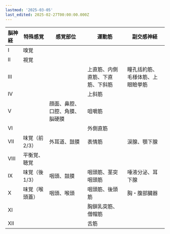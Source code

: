 ```yaml
---
lastmod: '2025-03-05'
last_edited: 2025-02-27T00:00:00.000Z
---
```


| 脳神経 | 特殊感覚       | 感覚部位                       | 運動筋                           | 副交感神経                       |
| :----- | -------------- | ------------------------------ | -------------------------------- | -------------------------------- |
| I      | 嗅覚           |                                |                                  |                                  |
| II     | 視覚           |                                |                                  |                                  |
| III    |                |                                | 上直筋、内側直筋、下直筋、下斜筋 | 瞳孔括約筋、毛様体筋、上眼瞼挙筋 |
| IV     |                |                                | 上斜筋                           |                                  |
| V      |                | 顔面、鼻腔、口腔、角膜、脳硬膜 | 咀嚼筋                           |                                  |
| VI     |                |                                | 外側直筋                         |                                  |
| VII    | 味覚（前 2/3） | 外耳道、鼓膜                   | 表情筋                           | 涙腺、顎下腺                     |
| VIII   | 平衡覚、聴覚   |                                |                                  |                                  |
| IX     | 味覚（後 1/3） | 咽頭、鼓膜                     | 咽頭筋、茎突咽頭筋               | 唾液分泌、耳下腺                 |
| X      | 味覚（喉頭蓋） | 咽頭、喉頭                     | 咽頭筋、後頭筋                   | 胸・腹部臓器                     |
| XI     |                |                                | 胸鎖乳突筋、僧帽筋               |                                  |
| XII    |                |                                | 舌筋                             |                                  |
